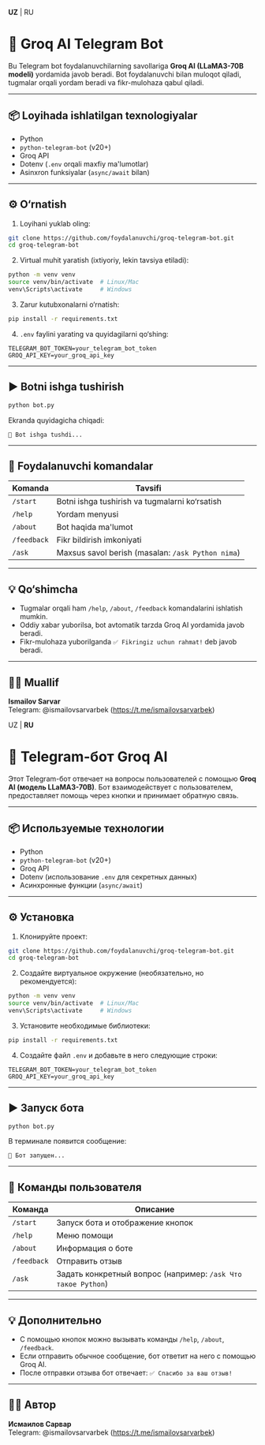 **UZ** | RU
# 🤖 Groq AI Telegram Bot

Bu Telegram bot foydalanuvchilarning savollariga **Groq AI (LLaMA3-70B modeli)** yordamida javob beradi. Bot foydalanuvchi bilan muloqot qiladi, tugmalar orqali yordam beradi va fikr-mulohaza qabul qiladi.

---

## 📦 Loyihada ishlatilgan texnologiyalar

- Python
- `python-telegram-bot` (v20+)
- Groq API
- Dotenv (`.env` orqali maxfiy ma'lumotlar)
- Asinxron funksiyalar (`async/await` bilan)

---

## ⚙️ O‘rnatish

1. Loyihani yuklab oling:
```bash
git clone https://github.com/foydalanuvchi/groq-telegram-bot.git
cd groq-telegram-bot
```

2. Virtual muhit yaratish (ixtiyoriy, lekin tavsiya etiladi):
```bash
python -m venv venv
source venv/bin/activate  # Linux/Mac
venv\Scripts\activate     # Windows
```

3. Zarur kutubxonalarni o‘rnatish:
```bash
pip install -r requirements.txt
```

4. `.env` faylini yarating va quyidagilarni qo‘shing:
```
TELEGRAM_BOT_TOKEN=your_telegram_bot_token
GROQ_API_KEY=your_groq_api_key
```

---

## ▶️ Botni ishga tushirish

```bash
python bot.py
```

Ekranda quyidagicha chiqadi:
```
🤖 Bot ishga tushdi...
```

---

## 📌 Foydalanuvchi komandalar

| Komanda     | Tavsifi                                    |
|-------------|---------------------------------------------|
| `/start`    | Botni ishga tushirish va tugmalarni ko‘rsatish |
| `/help`     | Yordam menyusi                              |
| `/about`    | Bot haqida ma'lumot                         |
| `/feedback` | Fikr bildirish imkoniyati                   |
| `/ask`      | Maxsus savol berish (masalan: `/ask Python nima`) |

---

## 💡 Qo‘shimcha

- Tugmalar orqali ham `/help`, `/about`, `/feedback` komandalarini ishlatish mumkin.
- Oddiy xabar yuborilsa, bot avtomatik tarzda Groq AI yordamida javob beradi.
- Fikr-mulohaza yuborilganda `✅ Fikringiz uchun rahmat!` deb javob beradi.

---

## 🧑‍💻 Muallif

**Ismailov Sarvar**  
Telegram: @ismailovsarvarbek (https://t.me/ismailovsarvarbek)

UZ | **RU**

# 🤖 Telegram-бот Groq AI

Этот Telegram-бот отвечает на вопросы пользователей с помощью **Groq AI (модель LLaMA3-70B)**. Бот взаимодействует с пользователем, предоставляет помощь через кнопки и принимает обратную связь.

---

## 📦 Используемые технологии

- Python
- `python-telegram-bot` (v20+)
- Groq API
- Dotenv (использование `.env` для секретных данных)
- Асинхронные функции (`async/await`)

---

## ⚙️ Установка

1. Клонируйте проект:
```bash
git clone https://github.com/foydalanuvchi/groq-telegram-bot.git
cd groq-telegram-bot
```

2. Создайте виртуальное окружение (необязательно, но рекомендуется):
```bash
python -m venv venv
source venv/bin/activate  # Linux/Mac
venv\Scripts\activate     # Windows
```

3. Установите необходимые библиотеки:
```bash
pip install -r requirements.txt
```

4. Создайте файл `.env` и добавьте в него следующие строки:
```
TELEGRAM_BOT_TOKEN=your_telegram_bot_token
GROQ_API_KEY=your_groq_api_key
```

---

## ▶️ Запуск бота

```bash
python bot.py
```

В терминале появится сообщение:
```
🤖 Бот запущен...
```

---

## 📌 Команды пользователя

| Команда     | Описание                                    |
|-------------|----------------------------------------------|
| `/start`    | Запуск бота и отображение кнопок            |
| `/help`     | Меню помощи                                 |
| `/about`    | Информация о боте                           |
| `/feedback` | Отправить отзыв                             |
| `/ask`      | Задать конкретный вопрос (например: `/ask Что такое Python`) |

---

## 💡 Дополнительно

- С помощью кнопок можно вызывать команды `/help`, `/about`, `/feedback`.
- Если отправить обычное сообщение, бот ответит на него с помощью Groq AI.
- После отправки отзыва бот отвечает: `✅ Спасибо за ваш отзыв!`

---

## 👨‍💻 Автор

**Исмаилов Сарвар**  
Telegram: @ismailovsarvarbek (https://t.me/ismailovsarvarbek)
